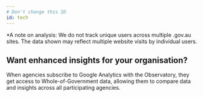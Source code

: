```yaml
---
# Don't change this ID
id: tech
---
```

<p id="tracking-info">*A note on analysis: We do not track unique users across multiple .gov.au sites. The data shown may reflect multiple website visits by individual users.</p>

## Want enhanced insights for your organisation?

When agencies subscribe to Google Analytics with the Observatory, they get access to Whole-of-Government data, allowing them to compare data and insights across all participating agencies.
